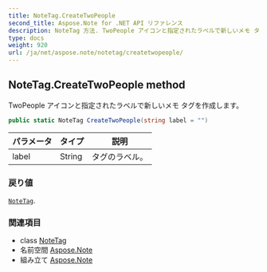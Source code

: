 ```yaml
---
title: NoteTag.CreateTwoPeople
second_title: Aspose.Note for .NET API リファレンス
description: NoteTag 方法. TwoPeople アイコンと指定されたラベルで新しいメモ タグを作成します
type: docs
weight: 920
url: /ja/net/aspose.note/notetag/createtwopeople/
---
```

## NoteTag.CreateTwoPeople method

TwoPeople アイコンと指定されたラベルで新しいメモ タグを作成します。

```csharp
public static NoteTag CreateTwoPeople(string label = "")
```

| パラメータ | タイプ | 説明 |
| --- | --- | --- |
| label | String | タグのラベル。 |

### 戻り値

[`NoteTag`](../).

### 関連項目

* class [NoteTag](../)
* 名前空間 [Aspose.Note](../../notetag/)
* 組み立て [Aspose.Note](../../../)


